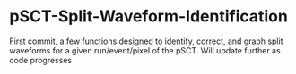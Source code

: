 # pSCT-Split-Waveform-Identification
First commit, a few functions designed to identify, correct, and graph split waveforms for a given run/event/pixel of the pSCT. 
Will update further as code progresses
